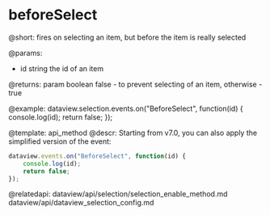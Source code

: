 beforeSelect
=============

@short: fires on selecting an item, but before the item is really selected


@params:
- id    string  the id of an item

@returns:
param   boolean     false - to prevent selecting of an item, otherwise - true


@example:
dataview.selection.events.on("BeforeSelect", function(id) {
    console.log(id);
    return false;
});

@template: api_method
@descr:
Starting from v7.0, you can also apply the simplified version of the event:

~~~js
dataview.events.on("BeforeSelect", function(id) {
    console.log(id);
    return false;
});
~~~

@relatedapi: 
dataview/api/selection/selection_enable_method.md
dataview/api/dataview_selection_config.md




